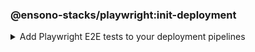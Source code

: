 <!-- markdownlint-disable MD041 -->
### @ensono-stacks/playwright:init-deployment

<details>
<summary>Add Playwright E2E tests to your deployment pipelines</summary>

The _init-deployment_ generator adds e2e testing to preexisting deployment pipelines, including test reporting and artefact uploads.

## Prerequisites

1. The [@ensono-stacks/workspace:init-deployment](../workspace/plugin-information.md#ensono-stacksworkspaceinit-deployment) has been executed, producing the required deployment files for the workspace

## Usage

```bash
nx g @ensono-stacks/playwright:init-deployment
```

### Generator Output

```yaml title=build/taskctl/tasks.yaml
# New e2e:ci task definition will be added to the tasks.yaml, defining what target should be ran for projects when executing the e2e task
e2e:ci:
    description: Run e2e tests in ci
    command:
      - npx nx affected --base="$BASE_SHA" --target=e2e --parallel=1
```

```yaml title=taskctl.yaml
# New e2e:ci task will be added to the taskctl pipeline, adding e2e tests following unit testing
- task: e2e:ci
    depends_on: test:ci
- task: version:prod
    depends_on: e2e:ci
```

```yaml build/azDevOps/azuredevops-stages.yaml
# New e2e:ci task will be added to the taskctl pipeline, adding e2e tests following unit testing
- script: |-
    # Install playwright added to setup step 
    npx playwright install --with-deps
- task: PublishTestResults@2
    # Configuration for publishing test results
- task: PublishPipelineArtifact@1
    # Configuration for publishing pipeline artefacts
```


</details>
